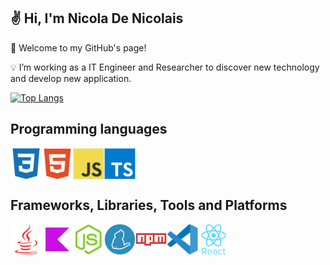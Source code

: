 ## ✌️ Hi, I'm Nicola De Nicolais

📌 Welcome to my GitHub's page!

💡 I’m working as a IT Engineer and Researcher to discover new technology and develop new application.

[![Top Langs](https://github-readme-stats.vercel.app/api/top-langs/?username=ndenicolais&theme=moltack&layout=compact)](https://github.com/ndenicolais)

## Programming languages

<img align="center" height="50" width="50" src="https://github.com/devicons/devicon/blob/master/icons/css3/css3-plain.svg" title="CSS3" style="max-width: 100%;"><img align="center" height="50" width="50" src="https://github.com/devicons/devicon/blob/master/icons/html5/html5-plain.svg" title="HTML5" style="max-width: 100%;"><img align="center" height="50" width="50" src="https://github.com/devicons/devicon/blob/master/icons/javascript/javascript-original.svg" title="JavaScript" style="max-width: 100%;"><img align="center" height="50" width="50" src="https://github.com/devicons/devicon/blob/master/icons/typescript/typescript-original.svg" title="TypeScript" style="max-width: 100%;">

## Frameworks, Libraries, Tools and Platforms

<img align="center" height="50" width="50" src="https://github.com/devicons/devicon/blob/master/icons/java/java-plain.svg" title="Java" style="max-width: 100%;"><img align="center" height="50" width="50" src="https://github.com/devicons/devicon/blob/master/icons/kotlin/kotlin-plain.svg" title="Kotlin" style="max-width: 100%;"><img align="center" height="50" width="50" src="https://github.com/devicons/devicon/blob/master/icons/nodejs/nodejs-plain.svg" title="NodeJS" style="max-width: 100%;"><img align="center" height="50" width="50" src="https://github.com/devicons/devicon/blob/master/icons/yarn/yarn-original.svg" title="Yarn" style="max-width: 100%;"><img align="center" height="50" width="50" src="https://github.com/devicons/devicon/blob/master/icons/npm/npm-original-wordmark.svg" title="NPM" style="max-width: 100%;"><img align="center" height="50" width="50" src="https://github.com/devicons/devicon/blob/master/icons/vscode/vscode-original.svg" title="VSCode" style="max-width: 100%;"><img align="center" height="50" width="50" src="https://github.com/devicons/devicon/blob/master/icons/react/react-original-wordmark.svg" title="React" style="max-width: 100%;">
